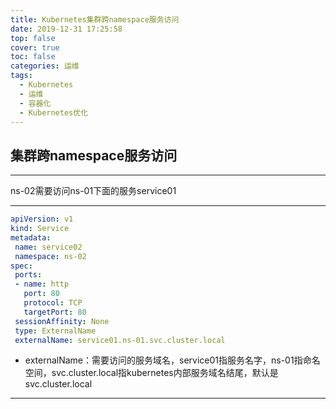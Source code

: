 ```yaml
---
title: Kubernetes集群跨namespace服务访问
date: 2019-12-31 17:25:58
top: false
cover: true
toc: false
categories: 运维
tags:
  - Kubernetes 
  - 运维
  - 容器化
  - Kubernetes优化
---
```

## 集群跨namespace服务访问

***

ns-02需要访问ns-01下面的服务service01

***

```yaml
apiVersion: v1
kind: Service
metadata:
 name: service02
 namespace: ns-02
spec:
 ports:
 - name: http
   port: 80
   protocol: TCP
   targetPort: 80
 sessionAffinity: None
 type: ExternalName
 externalName: service01.ns-01.svc.cluster.local
 ```

- externalName：需要访问的服务域名，service01指服务名字，ns-01指命名空间，svc.cluster.local指kubernetes内部服务域名结尾，默认是svc.cluster.local

***